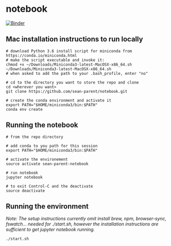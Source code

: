 # notebook

[![Binder](https://mybinder.org/badge.svg)](https://mybinder.org/v2/gh/sean-parent/notebook/master)

## Mac installation instructions to run locally

```
# download Python 3.6 install script for miniconda from https://conda.io/miniconda.html
# make the script executable and invoke it:
chmod +x ~/Downloads/Miniconda3-latest-MacOSX-x86_64.sh
~/Downloads/Miniconda3-latest-MacOSX-x86_64.sh
# when asked to add the path to your .bash_profile, enter "no"

# cd to the directory you want to store the repo and clone
cd <wherever you want>
git clone https://github.com/sean-parent/notebook.git

# create the conda environment and activate it
export PATH="$HOME/miniconda3/bin:$PATH"
conda env create
```

## Running the notebook

```
# from the repo directory

# add conda to you path for this session
export PATH="$HOME/miniconda3/bin:$PATH"

# activate the environement
source activate sean-parent-notebook

# run notebook
jupyter notebook

# to exit Control-C and the deactivate
source deactivate

```

## Running the environment

_Note: The setup instructions currently omit install brew, npm, browser-sync, fswatch... needed for ./start.sh, however the installation instructions are sufficient to get jupyter notebook running._

```
./start.sh
```
